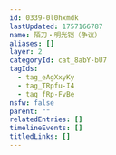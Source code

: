 ```yaml
---
id: 0339-0l0hxmdk
lastUpdated: 1757166787
name: 陌刀・明光铠（争议）
aliases: []
layer: 2
categoryId: cat_8abY-bU7
tagIds:
  - tag_eAgXxyKy
  - tag_TRpfu-I4
  - tag_fRp-FvBe
nsfw: false
parent: ""
relatedEntries: []
timelineEvents: []
titledLinks: []
---
```


